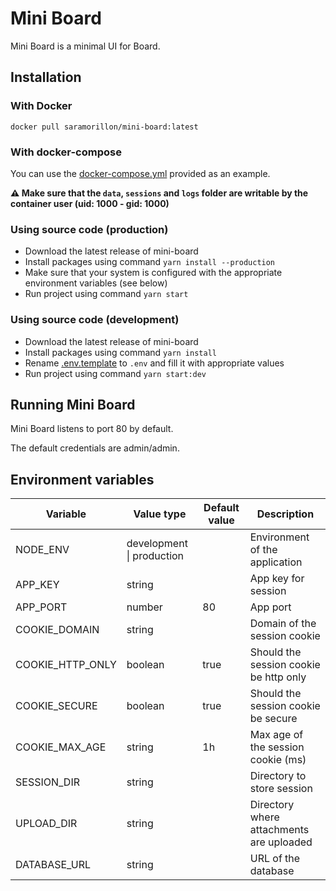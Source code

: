 # Mini Board

Mini Board is a minimal UI for Board.

## Installation

### With Docker

`docker pull saramorillon/mini-board:latest`

### With docker-compose

You can use the [docker-compose.yml](./docker-compose.yml) provided as an example.

**:warning: Make sure that the `data`, `sessions` and `logs` folder are writable by the container user (uid: 1000 - gid: 1000)**

### Using source code (production)

- Download the latest release of mini-board
- Install packages using command `yarn install --production`
- Make sure that your system is configured with the appropriate environment variables (see below)
- Run project using command `yarn start`

### Using source code (development)

- Download the latest release of mini-board
- Install packages using command `yarn install`
- Rename [.env.template](./backend/.env.template) to `.env` and fill it with appropriate values
- Run project using command `yarn start:dev`

## Running Mini Board

Mini Board listens to port 80 by default.

The default credentials are admin/admin.

## Environment variables

| Variable         | Value type                | Default value | Description                              |
| ---------------- | ------------------------- | ------------- | ---------------------------------------- |
| NODE_ENV         | development \| production |               | Environment of the application           |
| APP_KEY          | string                    |               | App key for session                      |
| APP_PORT         | number                    | 80            | App port                                 |
| COOKIE_DOMAIN    | string                    |               | Domain of the session cookie             |
| COOKIE_HTTP_ONLY | boolean                   | true          | Should the session cookie be http only   |
| COOKIE_SECURE    | boolean                   | true          | Should the session cookie be secure      |
| COOKIE_MAX_AGE   | string                    | 1h            | Max age of the session cookie (ms)       |
| SESSION_DIR      | string                    |               | Directory to store session               |
| UPLOAD_DIR       | string                    |               | Directory where attachments are uploaded |
| DATABASE_URL     | string                    |               | URL of the database                      |
